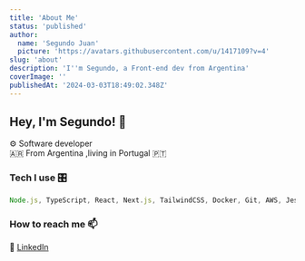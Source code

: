 ```yaml
---
title: 'About Me'
status: 'published'
author:
  name: 'Segundo Juan'
  picture: 'https://avatars.githubusercontent.com/u/1417109?v=4'
slug: 'about'
description: 'I''m Segundo, a Front-end dev from Argentina'
coverImage: ''
publishedAt: '2024-03-03T18:49:02.348Z'
---
```


## Hey, I'm Segundo! 👋

⚙️ Software developer \
🇦🇷 From Argentina ️,living in Portugal 🇵🇹️

### Tech I use 🎛️

```js
Node.js, TypeScript, React, Next.js, TailwindCSS, Docker, Git, AWS, Jest, MySQL
```

### How to reach me 📫

💼 [LinkedIn](https://www.linkedin.com/in/segundojuan)